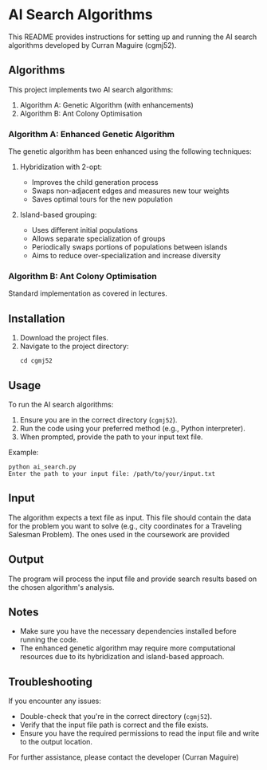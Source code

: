 # AI Search Algorithms

This README provides instructions for setting up and running the AI search algorithms developed by Curran Maguire (cgmj52).

## Algorithms

This project implements two AI search algorithms:

1. Algorithm A: Genetic Algorithm (with enhancements)
2. Algorithm B: Ant Colony Optimisation

### Algorithm A: Enhanced Genetic Algorithm

The genetic algorithm has been enhanced using the following techniques:

1. Hybridization with 2-opt:
   - Improves the child generation process
   - Swaps non-adjacent edges and measures new tour weights
   - Saves optimal tours for the new population

2. Island-based grouping:
   - Uses different initial populations
   - Allows separate specialization of groups
   - Periodically swaps portions of populations between islands
   - Aims to reduce over-specialization and increase diversity

### Algorithm B: Ant Colony Optimisation

Standard implementation as covered in lectures.

## Installation

1. Download the project files.
2. Navigate to the project directory:
   ```
   cd cgmj52
   ```

## Usage

To run the AI search algorithms:

1. Ensure you are in the correct directory (`cgmj52`).
2. Run the code using your preferred method (e.g., Python interpreter).
3. When prompted, provide the path to your input text file.

Example:
```
python ai_search.py
Enter the path to your input file: /path/to/your/input.txt
```

## Input

The algorithm expects a text file as input. This file should contain the data for the problem you want to solve (e.g., city coordinates for a Traveling Salesman Problem). The ones used in the coursework are provided

## Output

The program will process the input file and provide search results based on the chosen algorithm's analysis.

## Notes

- Make sure you have the necessary dependencies installed before running the code.
- The enhanced genetic algorithm may require more computational resources due to its hybridization and island-based approach.

## Troubleshooting

If you encounter any issues:
- Double-check that you're in the correct directory (`cgmj52`).
- Verify that the input file path is correct and the file exists.
- Ensure you have the required permissions to read the input file and write to the output location.

For further assistance, please contact the developer (Curran Maguire)
